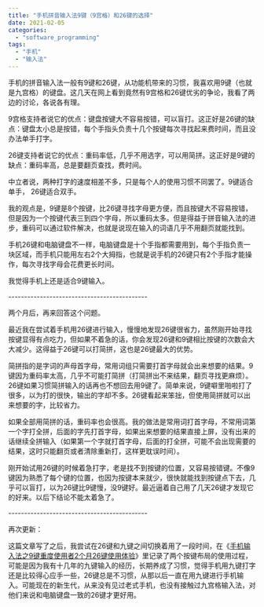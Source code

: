 ```yaml
---
title: "手机拼音输入法9键（9宫格）和26键的选择"
date: 2021-02-05
categories: 
  - "software_programming"
tags: 
  - "手机"
  - "输入法"
---
```


手机的拼音输入法一般有9键和26键，从功能机带来的习惯，我喜欢用9键（也就是九宫格）的键盘。这几天在网上看到竟然有9宫格和26键优劣的争论，我看了两边的讨论，各说各有理。

9宫格支持者说它的优点：键盘按键大不容易按错，可以盲打。这正好是26键的缺点：键盘太小总是按错，每个手指头负责十几个按键每次寻找起来费时间，而且没办法单手打字。

26键支持者说它的优点：重码率低，几乎不用选字，可以用简拼。这正好是9键的缺点：重码率高，总是要翻页查找，费时间。

中立者说，两种打字的速度相差不多，只是每个人的使用习惯不同罢了。9键适合单手， 26键适合双手。

我的观点是，9键是8个按键，比26键寻找字母更方便，而且按键大不容易按错，但是因为一个按键代表三到四个字母，所以重码太多。但是得益于拼音输入法的进步，重码可以通过软件解决，也就是说现在输入的词语几乎不用翻页就能找到。

手机26键和电脑键盘不一样，电脑键盘是十个手指都需要用到，每个手指负责一块区域，而手机只能用左右2个大拇指，也就是说手机的26键只有2个手指才能操作，每次寻找字母会花费更长时间。

我觉得手机上还是适合9键输入。

\--------------------------------------------

两个月后，再来回答这个问题。

最近我在尝试着手机用26键进行输入，慢慢地发现26键很省力，虽然刚开始寻找按键显得有点吃力，但如果不着急的话，你会发现26键和9键相比按键的次数会大大减少。这得益于26键可以打简拼，这也是26键最大的优势。

简拼指的是字词的声母首字母，常用词组只需要打首字母就会出来想要的结果。9键因为重码率太高，几乎不可能打简拼（打简拼出不来结果，翻页寻找更麻烦）。26键如果习惯简拼输入的话再也不想回去用9键了。简单来说，9键噼里啪啦打了很多，以为打的很快，输出的字却不多。26键看起来笨拙，但使用简拼就可以出来想要的字，比较省力。

如果全部用简拼的话，重码率也会很高。我的做法是常用词打首字母，不常用词第一个字打全拼，后面的字先打首字母，如果出来想要的结果直接上屏，没有出来的话继续全拼输入（如果第一个字就打首字母，后面的打全拼，可能不会出现需要的结果，这时只能翻页或者清除重新打，这样更耽误时间）。

刚开始试用26键的时候着急打字，老是找不到按键的位置，又容易按错键。不像9键因为熟悉了每个键的位置，也因为按键本来就少，很快就能找到按键点下去，几乎可以盲打，以为26键比9键慢，没9键好。最近逼着自己用了几天26键才发现它的好来。以后下结论不能太着急了。

\--------------------------------------------

再次更新：

这篇文章写了之后，我尝试在26键和九键之间切换着用了一段时间，在《[手机输入法之9键重度使用者2个月26键使用体验](https://www.jfsay.com/archives/1795.html)》里记录了两个按键布局的使用过程，可能是因为我有十几年的九键输入的经历，长期养成了习惯，觉得手机用九键打字还是比较得心应手一些，26键总是不习惯，从那以后一直在用九键进行手机输入。可能现在的新生代，从来没有见过老式手机，也没有接触过九宫格输入法，对他们来说和电脑键盘一致的26键才更好用。
